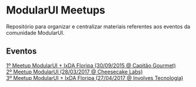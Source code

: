 # ModularUI Meetups

Repositório para organizar e centralizar materiais referentes aos eventos da comunidade ModularUI.

## Eventos

[1º Meetup ModularUI + IxDA Floripa (30/09/2015 @ Capitão Gourmet)](meetup-2015-09-30.md)  
[2º Meetup ModularUI (28/03/2017 @ Cheesecake Labs)](meetup-2017-03-28.md)  
[3º Meetup ModularUI + IxDA Floripa (27/04/2017 @ Involves Tecnologia)](meetup-2017-04-27.md)
